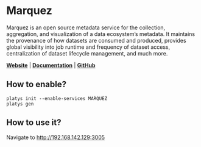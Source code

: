 # Marquez

Marquez is an open source metadata service for the collection, aggregation, and visualization of a data ecosystem’s metadata. It maintains the provenance of how datasets are consumed and produced, provides global visibility into job runtime and frequency of dataset access, centralization of dataset lifecycle management, and much more.

**[Website](https://marquezproject.github.io/marquez/)** | **[Documentation](https://marquezproject.github.io/marquez/)** | **[GitHub](https://github.com/MarquezProject/marquez)**

## How to enable?

```
platys init --enable-services MARQUEZ
platys gen
```

## How to use it?

Navigate to <http://192.168.142.129:3005>
